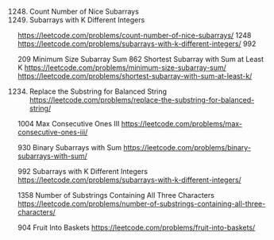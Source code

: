 1248. Count Number of Nice Subarrays 
992. Subarrays with K Different Integers

https://leetcode.com/problems/count-number-of-nice-subarrays/  1248
https://leetcode.com/problems/subarrays-with-k-different-integers/  992

209 Minimum Size Subarray Sum
862 Shortest Subarray with Sum at Least K
https://leetcode.com/problems/minimum-size-subarray-sum/
https://leetcode.com/problems/shortest-subarray-with-sum-at-least-k/

1234. Replace the Substring for Balanced String
https://leetcode.com/problems/replace-the-substring-for-balanced-string/

1004 Max Consecutive Ones III
https://leetcode.com/problems/max-consecutive-ones-iii/ 

930 Binary Subarrays with Sum
https://leetcode.com/problems/binary-subarrays-with-sum/

992 Subarrays with K Different Integers
https://leetcode.com/problems/subarrays-with-k-different-integers/

1358 Number of Substrings Containing All Three Characters
https://leetcode.com/problems/number-of-substrings-containing-all-three-characters/

904 Fruit Into Baskets
https://leetcode.com/problems/fruit-into-baskets/

